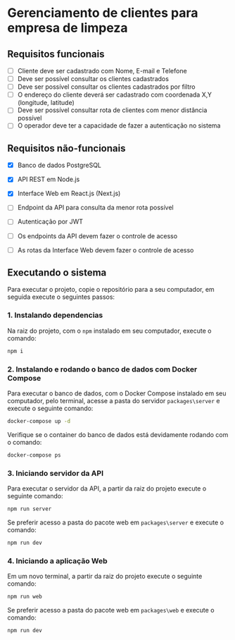 # Gerenciamento de clientes para empresa de limpeza

## Requisitos funcionais
- [ ] Cliente deve ser cadastrado com Nome, E-mail e Telefone
- [ ] Deve ser possível consultar os clientes cadastrados
- [ ] Deve ser possível consultar os clientes cadastrados por filtro
- [ ] O endereço do cliente deverá ser cadastrado com coordenada X,Y (longitude, latitude)
- [ ] Deve ser possível consultar rota de clientes com menor distância possível
- [ ] O operador deve ter a capacidade de fazer a autenticação no sistema 

## Requisitos não-funcionais
- [x] Banco de dados PostgreSQL
- [x] API REST em Node.js
- [x] Interface Web em React.js (Next.js)
- [ ] Endpoint da API para consulta da menor rota possível
- [ ] Autenticação por JWT
- [ ] Os endpoints da API devem fazer o controle de acesso
- [ ] As rotas da Interface Web devem fazer o controle de acesso


## Executando o sistema

Para executar o projeto, copie o repositório para a seu computador, em seguida execute o seguintes passos:


### 1. Instalando dependencias

Na raiz do projeto, com o `npm` instalado em seu computador, execute o comando:

```bash
npm i
```

### 2. Instalando e rodando o banco de dados com Docker Compose

Para executar o banco de dados, com o Docker Compose instalado em seu computador, pelo terminal, acesse a pasta do servidor `packages\server` e execute o seguinte comando:

```bash
docker-compose up -d
```

Verifique se o container do banco de dados está devidamente rodando com o comando:

```bash
docker-compose ps
```


### 3. Iniciando servidor da API

Para executar o servidor da API, a partir da raiz do projeto execute o seguinte comando:

```bash
npm run server
```

Se preferir acesso a pasta do pacote web em `packages\server` e execute o comando:

```bash
npm run dev
```

### 4. Iniciando a aplicação Web

Em um novo terminal, a partir da raiz do projeto execute o seguinte comando:

```bash
npm run web
```

Se preferir acesso a pasta do pacote web em `packages\web` e execute o comando:

```bash
npm run dev
```